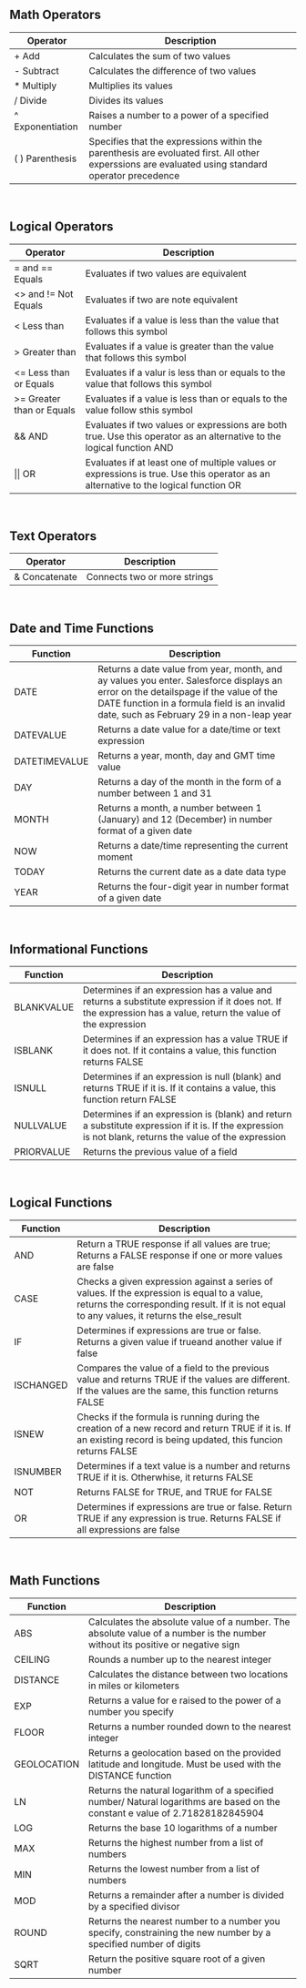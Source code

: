 ## Math Operators
| Operator | Description |
|---|---|
| + Add | Calculates the sum of two values |
| - Subtract | Calculates the difference of two values |
| * Multiply | Multiplies its values |
| / Divide | Divides its values |
| ^ Exponentiation | Raises a number to a power of a specified number |
| ( ) Parenthesis | Specifies that the expressions within the parenthesis are evoluated first. All other experssions are evaluated using standard operator precedence |

<br >

## Logical Operators
| Operator | Description |
|---|---|
| = and == Equals | Evaluates if two values are equivalent |
| <> and != Not Equals | Evaluates if two are note equivalent |
| < Less than | Evaluates if a value is less than the value that follows this symbol |
| > Greater than | Evaluates if a value is greater than the value that follows this symbol |
| <= Less than or Equals | Evaluates if a valur is less than or equals to the value that follows this symbol |
| >= Greater than or Equals | Evaluates if a value is less than or equals to the value follow sthis symbol |
| && AND | Evaluates if two values or expressions are both true. Use this operator as an alternative to the logical function AND  |
| \|\| OR | Evaluates if at least one of multiple values or expressions is true. Use this operator as an alternative to the logical function OR |

<br >

## Text Operators
| Operator | Description |
|---|---|
| & Concatenate | Connects two or more strings |


<br >

## Date and Time Functions
| Function | Description |
|---|---|
| DATE | Returns a date value from year, month, and ay values you enter. Salesforce displays an error on the detailspage if the value of the DATE function in a formula field is an invalid date, such as February 29 in a non-leap year |
| DATEVALUE | Returns a date value for a date/time or text expression |
| DATETIMEVALUE | Returns a year, month, day and GMT time value |
| DAY | Returns a day of the month in the form of a number between 1 and 31 |
| MONTH | Returns a month, a number between 1 (January) and 12 (December) in number format of a given date |
| NOW | Returns a date/time representing the current moment |
| TODAY | Returns the current date as a date data type |
| YEAR | Returns the four-digit year in number format of a given date |

<br >

## Informational Functions
| Function | Description |
|---|---|
| BLANKVALUE | Determines if an expression has a value and returns a substitute expression if it does not. If the expression has a value, return the value of the expression |
| ISBLANK | Determines if an expression has a value TRUE if it does not. If it contains a value, this function returns FALSE |
| ISNULL | Determines if an expression is null (blank) and returns TRUE if it is. If it contains a value, this function return FALSE |
| NULLVALUE | Determines if an expression is (blank) and return a substitute expression if it is. If the expression is not blank, returns the value of the expression |
| PRIORVALUE | Returns the previous value of a field |

<br >

## Logical Functions
| Function | Description |
|---|---|
| AND | Return a TRUE response if all values are true; Returns a FALSE response if one or more values are false |
| CASE | Checks a given expression against a series of values. If the expression is equal to a value, returns the corresponding result. If it is not equal to any values, it returns the else_result |
| IF | Determines if expressions are true or false. Returns a given value if trueand another value if false |
| ISCHANGED | Compares the value of a field to the previous value and returns TRUE if the values are different. If the values are the same, this function returns FALSE |
| ISNEW | Checks if the formula is running during the creation of a new record and return TRUE if it is. If an existing record is being updated, this funcion returns FALSE |
| ISNUMBER | Determines if a text value is a number and returns TRUE if it is. Otherwhise, it returns FALSE |
| NOT | Returns FALSE for TRUE, and TRUE for FALSE |
| OR | Determines if expressions are true or false. Return TRUE if any expression is true. Returns FALSE if all expressions are false |

<br >

## Math Functions
| Function | Description |
|---|---|
| ABS | Calculates the absolute value of a number. The absolute value of a number is the number without its positive or negative sign |
| CEILING | Rounds a number up to the nearest integer |
| DISTANCE | Calculates the distance between two locations in miles or kilometers |
| EXP | Returns a value for e raised to the power of a number you specify |
| FLOOR | Returns a number rounded down to the nearest integer |
| GEOLOCATION | Returns a geolocation based on the provided latitude and longitude. Must be used with the DISTANCE function |
| LN | Returns the natural logarithm of a specified number/ Natural logarithms are based on the constant e value of 2.71828182845904 |
| LOG | Returns the base 10 logarithms of a number |
| MAX | Returns the highest number from a list of numbers |
| MIN | Returns the lowest number from a list of numbers |
| MOD | Returns a remainder after a number is divided by a specified divisor |
| ROUND | Returns the nearest number to a number you specify, constraining the new number by a specified number of digits |
| SQRT | Return the positive square root of a given number |